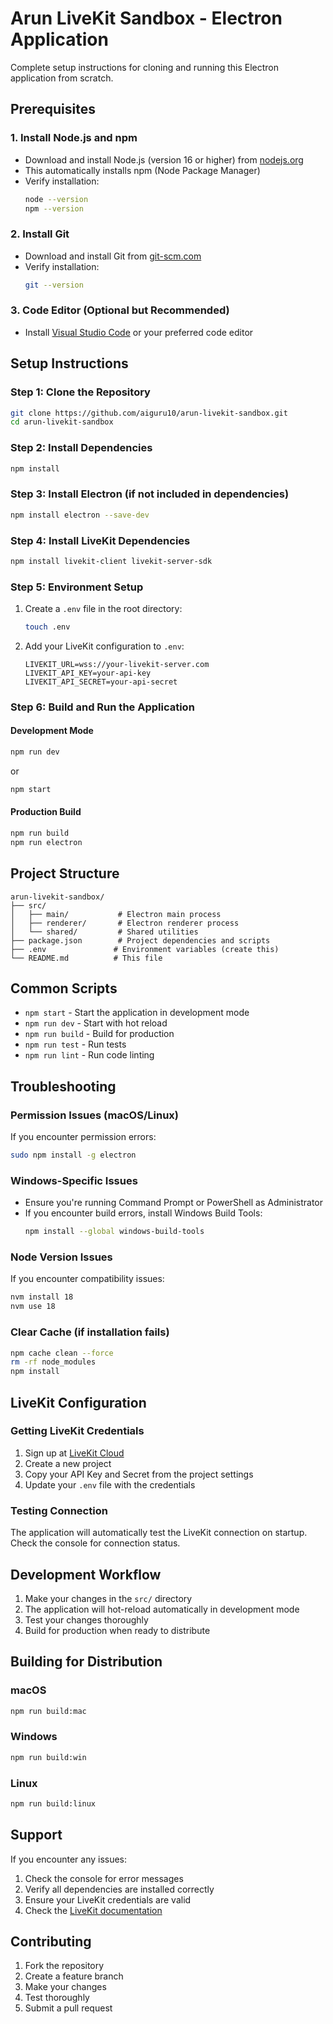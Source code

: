 # Arun LiveKit Sandbox - Electron Application

Complete setup instructions for cloning and running this Electron application from scratch.

## Prerequisites

### 1. Install Node.js and npm
- Download and install Node.js (version 16 or higher) from [nodejs.org](https://nodejs.org/)
- This automatically installs npm (Node Package Manager)
- Verify installation:
  ```bash
  node --version
  npm --version
  ```

### 2. Install Git
- Download and install Git from [git-scm.com](https://git-scm.com/)
- Verify installation:
  ```bash
  git --version
  ```

### 3. Code Editor (Optional but Recommended)
- Install [Visual Studio Code](https://code.visualstudio.com/) or your preferred code editor

## Setup Instructions

### Step 1: Clone the Repository
```bash
git clone https://github.com/aiguru10/arun-livekit-sandbox.git
cd arun-livekit-sandbox
```

### Step 2: Install Dependencies
```bash
npm install
```

### Step 3: Install Electron (if not included in dependencies)
```bash
npm install electron --save-dev
```

### Step 4: Install LiveKit Dependencies
```bash
npm install livekit-client livekit-server-sdk
```

### Step 5: Environment Setup
1. Create a `.env` file in the root directory:
   ```bash
   touch .env
   ```

2. Add your LiveKit configuration to `.env`:
   ```
   LIVEKIT_URL=wss://your-livekit-server.com
   LIVEKIT_API_KEY=your-api-key
   LIVEKIT_API_SECRET=your-api-secret
   ```

### Step 6: Build and Run the Application

#### Development Mode
```bash
npm run dev
```
or
```bash
npm start
```

#### Production Build
```bash
npm run build
npm run electron
```

## Project Structure
```
arun-livekit-sandbox/
├── src/
│   ├── main/           # Electron main process
│   ├── renderer/       # Electron renderer process
│   └── shared/         # Shared utilities
├── package.json        # Project dependencies and scripts
├── .env               # Environment variables (create this)
└── README.md          # This file
```

## Common Scripts
- `npm start` - Start the application in development mode
- `npm run dev` - Start with hot reload
- `npm run build` - Build for production
- `npm run test` - Run tests
- `npm run lint` - Run code linting

## Troubleshooting

### Permission Issues (macOS/Linux)
If you encounter permission errors:
```bash
sudo npm install -g electron
```

### Windows-Specific Issues
- Ensure you're running Command Prompt or PowerShell as Administrator
- If you encounter build errors, install Windows Build Tools:
  ```bash
  npm install --global windows-build-tools
  ```

### Node Version Issues
If you encounter compatibility issues:
```bash
nvm install 18
nvm use 18
```

### Clear Cache (if installation fails)
```bash
npm cache clean --force
rm -rf node_modules
npm install
```

## LiveKit Configuration

### Getting LiveKit Credentials
1. Sign up at [LiveKit Cloud](https://cloud.livekit.io/)
2. Create a new project
3. Copy your API Key and Secret from the project settings
4. Update your `.env` file with the credentials

### Testing Connection
The application will automatically test the LiveKit connection on startup. Check the console for connection status.

## Development Workflow

1. Make your changes in the `src/` directory
2. The application will hot-reload automatically in development mode
3. Test your changes thoroughly
4. Build for production when ready to distribute

## Building for Distribution

### macOS
```bash
npm run build:mac
```

### Windows
```bash
npm run build:win
```

### Linux
```bash
npm run build:linux
```

## Support

If you encounter any issues:
1. Check the console for error messages
2. Verify all dependencies are installed correctly
3. Ensure your LiveKit credentials are valid
4. Check the [LiveKit documentation](https://docs.livekit.io/)

## Contributing

1. Fork the repository
2. Create a feature branch
3. Make your changes
4. Test thoroughly
5. Submit a pull request